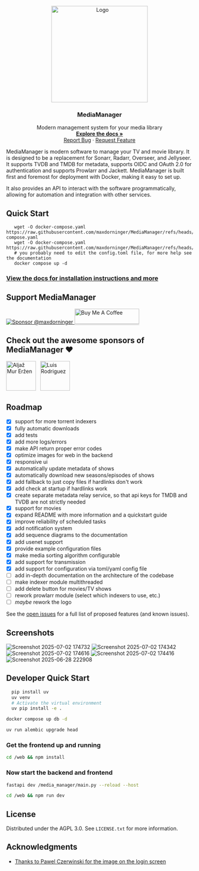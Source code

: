 <br />
<div align="center">
  <a href="https://maxdorninger.github.io/MediaManager">
    <img src="https://raw.githubusercontent.com/maxdorninger/MediaManager/refs/heads/master/Writerside/images/logo.svg" alt="Logo" width="260" height="260">
  </a>

<h3 align="center">MediaManager</h3>

  <p align="center">
    Modern management system for your media library
    <br />
    <a href="https://maxdorninger.github.io/MediaManager/introduction.html"><strong>Explore the docs »</strong></a>
    <br />
    <a href="https://github.com/maxdorninger/MediaManager/issues/new?labels=bug&template=bug_report.md">Report Bug</a>
    &middot;
    <a href="https://github.com/maxdorninger/MediaManager/issues/new?template=feature_request.md">Request Feature</a>
  </p>
</div>


MediaManager is modern software to manage your TV and movie library. It is designed to be a replacement for Sonarr,
Radarr, Overseer, and Jellyseer.
It supports TVDB and TMDB for metadata, supports OIDC and OAuth 2.0 for authentication and supports Prowlarr and
Jackett.
MediaManager is built first and foremost for deployment with Docker, making it easy to set up.

It also provides an API to interact with the software programmatically, allowing for automation and integration with
other services.

## Quick Start

```
   wget -O docker-compose.yaml https://raw.githubusercontent.com/maxdorninger/MediaManager/refs/heads/master/docker-compose.yaml   
   wget -O docker-compose.yaml https://raw.githubusercontent.com/maxdorninger/MediaManager/refs/heads/master/config.toml
   # you probably need to edit the config.toml file, for more help see the documentation
   docker compose up -d
```

### [View the docs for installation instructions and more](https://maxdorninger.github.io/MediaManager/configuration-overview.html#configuration-overview)

## Support MediaManager

<a href="https://github.com/sponsors/maxdorninger" target="_blank">
  <img src="https://img.shields.io/badge/Sponsor-Maximilian Dorninger-orange" alt="Sponsor @maxdorninger" />
</a>

<a href="https://buymeacoffee.com/maxdorninger" target="_blank">
  <img src="https://www.buymeacoffee.com/assets/img/custom_images/orange_img.png" alt="Buy Me A Coffee" style="height: 41px !important;width: 174px !important;box-shadow: 0px 3px 2px 0px rgba(190, 190, 190, 0.5) !important;-webkit-box-shadow: 0px 3px 2px 0px rgba(190, 190, 190, 0.5) !important;" >
</a>


## Check out the awesome sponsors of MediaManager ❤️
<a href="https://fosstodon.org/@aljazmerzen"><img src="https://github.com/aljazerzen.png" width="80px" alt="Aljaž Mur Eržen" /></a>&nbsp;&nbsp;
<a href="https://github.com/ldrrp"><img src="https://github.com/ldrrp.png" width="80px" alt="Luis Rodriguez" /></a>&nbsp;&nbsp;


<!-- ROADMAP -->
## Roadmap

- [x] support for more torrent indexers
- [x] fully automatic downloads
- [x] add tests
- [x] add more logs/errors
- [x] make API return proper error codes
- [x] optimize images for web in the backend
- [x] responsive ui
- [x] automatically update metadata of shows
- [x] automatically download new seasons/episodes of shows
- [x] add fallback to just copy files if hardlinks don't work
- [x] add check at startup if hardlinks work
- [x] create separate metadata relay service, so that api keys for TMDB and TVDB are not strictly needed
- [x] support for movies
- [x] expand README with more information and a quickstart guide
- [x] improve reliability of scheduled tasks
- [x] add notification system
- [x] add sequence diagrams to the documentation
- [x] add usenet support
- [x] provide example configuration files
- [x] make media sorting algorithm configurable
- [x] add support for transmission
- [x] add support for configuration via toml/yaml config file
- [ ] add in-depth documentation on the architecture of the codebase
- [ ] make indexer module multithreaded
- [ ] add delete button for movies/TV shows
- [ ] rework prowlarr module (select which indexers to use, etc.)
- [ ] _maybe_ rework the logo

See the [open issues](hhttps://maxdorninger.github.io/MediaManager/issues) for a full list of proposed features (and known issues).

## Screenshots

![Screenshot 2025-07-02 174732](https://github.com/user-attachments/assets/49fc18aa-b471-4be8-983e-c0ab240dfb73)
![Screenshot 2025-07-02 174342](https://github.com/user-attachments/assets/3a38953d-d0fa-4a7e-83d0-dd6e6427681c)
![Screenshot 2025-07-02 174616](https://github.com/user-attachments/assets/c3af4be8-b873-448c-8a4d-0d5db863aec7)
![Screenshot 2025-07-02 174416](https://github.com/user-attachments/assets/0d50f53b-64da-4243-8408-1d6fc85fe81b)
![Screenshot 2025-06-28 222908](https://github.com/user-attachments/assets/193e1afd-dabb-42a2-ab28-59f2784371c7)


## Developer Quick Start

```bash
  pip install uv
  uv venv
  # Activate the virtual environment
  uv pip install -e .
```
```bash
docker compose up db -d
```

```bash
uv run alembic upgrade head
```

### Get the frontend up and running

```bash
cd /web && npm install
```

### Now start the backend and frontend
```bash
fastapi dev /media_manager/main.py --reload --host
```

```bash
cd /web && npm run dev
```


<!-- LICENSE -->
## License

Distributed under the AGPL 3.0. See `LICENSE.txt` for more information.


<!-- ACKNOWLEDGMENTS -->
## Acknowledgments

* [Thanks to Pawel Czerwinski for the image on the login screen](https://unsplash.com/@pawel_czerwinski)

